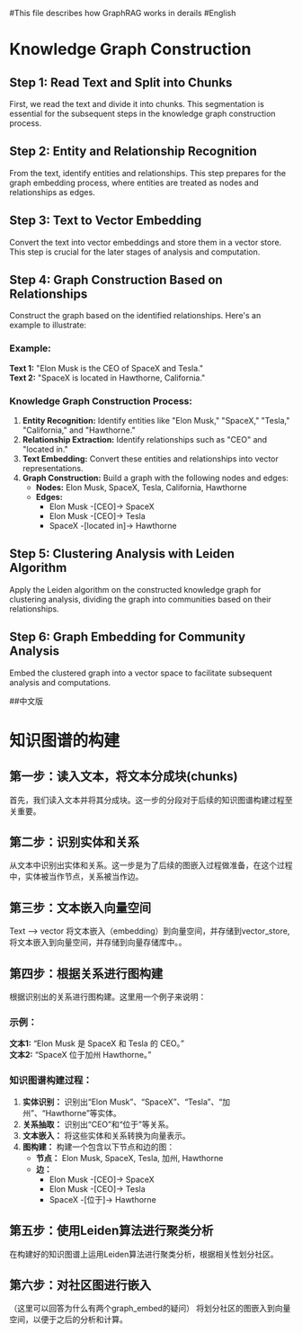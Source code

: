 #This file describes how GraphRAG works in derails 
#English

# Knowledge Graph Construction

## Step 1: Read Text and Split into Chunks
First, we read the text and divide it into chunks. This segmentation is essential for the subsequent steps in the knowledge graph construction process.

## Step 2: Entity and Relationship Recognition
From the text, identify entities and relationships. This step prepares for the graph embedding process, where entities are treated as nodes and relationships as edges.

## Step 3: Text to Vector Embedding
Convert the text into vector embeddings and store them in a vector store. This step is crucial for the later stages of analysis and computation.

## Step 4: Graph Construction Based on Relationships
Construct the graph based on the identified relationships. Here's an example to illustrate:

### Example:
**Text 1:** "Elon Musk is the CEO of SpaceX and Tesla."  
**Text 2:** "SpaceX is located in Hawthorne, California."

### Knowledge Graph Construction Process:
1. **Entity Recognition:** Identify entities like "Elon Musk," "SpaceX," "Tesla," "California," and "Hawthorne."
2. **Relationship Extraction:** Identify relationships such as "CEO" and "located in."
3. **Text Embedding:** Convert these entities and relationships into vector representations.
4. **Graph Construction:** Build a graph with the following nodes and edges:
    - **Nodes:** Elon Musk, SpaceX, Tesla, California, Hawthorne
    - **Edges:** 
        - Elon Musk -[CEO]-> SpaceX
        - Elon Musk -[CEO]-> Tesla
        - SpaceX -[located in]-> Hawthorne

## Step 5: Clustering Analysis with Leiden Algorithm
Apply the Leiden algorithm on the constructed knowledge graph for clustering analysis, dividing the graph into communities based on their relationships.

## Step 6: Graph Embedding for Community Analysis
Embed the clustered graph into a vector space to facilitate subsequent analysis and computations.

##中文版
# 知识图谱的构建

## 第一步：读入文本，将文本分成块(chunks)
首先，我们读入文本并将其分成块。这一步的分段对于后续的知识图谱构建过程至关重要。

## 第二步：识别实体和关系
从文本中识别出实体和关系。这一步是为了后续的图嵌入过程做准备，在这个过程中，实体被当作节点，关系被当作边。

## 第三步：文本嵌入向量空间
Text —> vector 将文本嵌入（embedding）到向量空间，并存储到vector_store,将文本嵌入到向量空间，并存储到向量存储库中。。

## 第四步：根据关系进行图构建
根据识别出的关系进行图构建。这里用一个例子来说明：

### 示例：
**文本1:** “Elon Musk 是 SpaceX 和 Tesla 的 CEO。”  
**文本2:** “SpaceX 位于加州 Hawthorne。”

### 知识图谱构建过程：
1. **实体识别：** 识别出“Elon Musk”、“SpaceX”、“Tesla”、“加州”、“Hawthorne”等实体。
2. **关系抽取：** 识别出“CEO”和“位于”等关系。
3. **文本嵌入：** 将这些实体和关系转换为向量表示。
4. **图构建：** 构建一个包含以下节点和边的图：
    - **节点：** Elon Musk, SpaceX, Tesla, 加州, Hawthorne
    - **边：** 
        - Elon Musk -[CEO]-> SpaceX
        - Elon Musk -[CEO]-> Tesla
        - SpaceX -[位于]-> Hawthorne

## 第五步：使用Leiden算法进行聚类分析
在构建好的知识图谱上运用Leiden算法进行聚类分析，根据相关性划分社区。

## 第六步：对社区图进行嵌入
（这里可以回答为什么有两个graph_embed的疑问）
将划分社区的图嵌入到向量空间，以便于之后的分析和计算。
